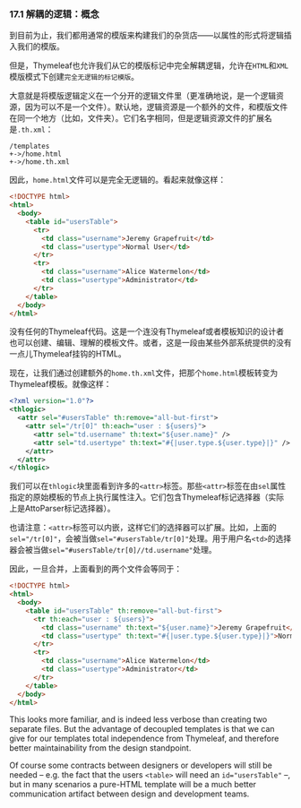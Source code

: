 ### 17.1 解耦的逻辑：概念

到目前为止，我们都用通常的模版来构建我们的杂货店——以属性的形式将逻辑插入我们的模版。

但是，Thymeleaf也允许我们从它的模版标记中完全解耦逻辑，允许在`HTML`和`XML`模版模式下创建`完全无逻辑的标记模版`。

大意就是将模版逻辑定义在一个分开的逻辑文件里（更准确地说，是一个逻辑资源，因为可以不是一个文件）。默认地，逻辑资源是一个额外的文件，和模版文件在同一个地方（比如，文件夹）。它们名字相同，但是逻辑资源文件的扩展名是`.th.xml`：
```
/templates
+->/home.html
+->/home.th.xml
```
因此，`home.html`文件可以是完全无逻辑的。看起来就像这样：
```html
<!DOCTYPE html>
<html>
  <body>
    <table id="usersTable">
      <tr>
        <td class="username">Jeremy Grapefruit</td>
        <td class="usertype">Normal User</td>
      </tr>
      <tr>
        <td class="username">Alice Watermelon</td>
        <td class="usertype">Administrator</td>
      </tr>
    </table>
  </body>
</html>
```
没有任何的Thymeleaf代码。这是一个连没有Thymeleaf或者模板知识的设计者也可以创建、编辑、理解的模板文件。或者，这是一段由某些外部系统提供的没有一点儿Thymeleaf挂钩的HTML。

现在，让我们通过创建额外的`home.th.xml`文件，把那个`home.html`模板转变为Thymeleaf模板。就像这样：
```xml
<?xml version="1.0"?>
<thlogic>
  <attr sel="#usersTable" th:remove="all-but-first">
    <attr sel="/tr[0]" th:each="user : ${users}">
      <attr sel="td.username" th:text="${user.name}" />
      <attr sel="td.usertype" th:text="#{|user.type.${user.type}|}" />
    </attr>
  </attr>
</thlogic>
```
我们可以在`thlogic`块里面看到许多的`<attr>`标签。那些`<attr>`标签在由`sel`属性指定的原始模板的节点上执行属性注入。它们包含Thymeleaf标记选择器（实际上是AttoParser标记选择器）。

也请注意：`<attr>`标签可以内嵌，这样它们的选择器可以扩展。比如，上面的`sel="/tr[0]"`，会被当做`sel="#usersTable/tr[0]"`处理。用于用户名`<td>`的选择器会被当做`sel="#usersTable/tr[0]//td.username"`处理。

因此，一旦合并，上面看到的两个文件会等同于：
```html
<!DOCTYPE html>
<html>
  <body>
    <table id="usersTable" th:remove="all-but-first">
      <tr th:each="user : ${users}">
        <td class="username" th:text="${user.name}">Jeremy Grapefruit</td>
        <td class="usertype" th:text="#{|user.type.${user.type}|}">Normal User</td>
      </tr>
      <tr>
        <td class="username">Alice Watermelon</td>
        <td class="usertype">Administrator</td>
      </tr>
    </table>
  </body>
</html>
```
This looks more familiar, and is indeed less verbose than creating two separate files. But the advantage of decoupled templates is that we can give for our templates total independence from Thymeleaf, and therefore better maintainability from the design standpoint.

Of course some contracts between designers or developers will still be needed – e.g. the fact that the users `<table>` will need an `id="usersTable"` –, but in many scenarios a pure-HTML template will be a much better communication artifact between design and development teams.
